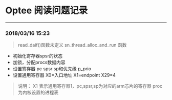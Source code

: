 # Optee 阅读问题记录

---
 ### 2018/03/16 15:23
> read_daif()函数未定义
> sn_thread_alloc_and_run 函数

- 初始化寄存器spsr的状态
- 加锁，分配procs数据内容
- 设置寄存器 pc spsr sp和优先级 p_prio
- 设置通用寄存器 X0=入口地址 X1=endpoint X29=4

> 说明：
> X1 表示通用寄存器1，pc,spsr,sp为对应的arm芯片的寄存器
> proc为内核设置的进程表